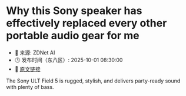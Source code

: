 # Why this Sony speaker has effectively replaced every other portable audio gear for me
- 📅 来源: ZDNet AI
- 🕒 发布时间（东八区）: 2025-10-01 08:30:00
- 🔗 [原文链接](https://www.zdnet.com/article/why-this-sony-speaker-has-effectively-replaced-every-other-portable-audio-gear-for-me/)

The Sony ULT Field 5 is rugged, stylish, and delivers party-ready sound with plenty of bass.